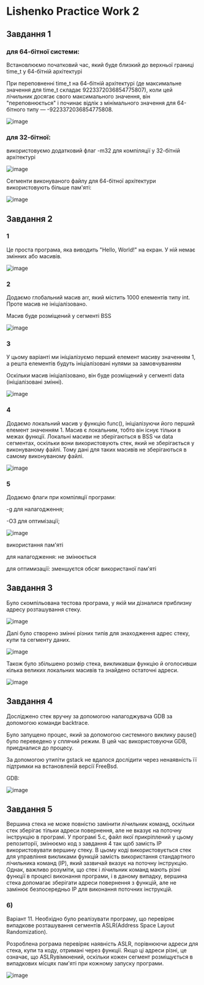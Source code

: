 # Lishenko Practice Work 2
## Завдання 1
### для 64-бітної системи:

Встановлюємо початковий час, який буде близкий до верхньої границі time_t у 64-бітній архітектурі

При переповненні time_t на 64-бітній архітектурі (де максимальне значення для time_t складає 9223372036854775807), коли цей лічильник досягає свого максимального значення, він "переповнюється" і починає відлік з мінімального значення для 64-бітного типу — -9223372036854775808.

![image](https://github.com/user-attachments/assets/edbe8dbd-72f4-450b-aaab-65769bb5422b)


### для 32-бітної:

використовуємо додатковий флаг -m32 для компіляції у 32-бітній архітектурі 

![image](https://github.com/user-attachments/assets/315c6693-e5c3-4e02-96c9-0a42a1c28b60)

Сегменти виконуваного файлу для 64-бітної архітектури використовують більше пам'яті:


![image](https://github.com/user-attachments/assets/e500cae5-fdda-46a8-a692-1efbedc239bc)




## Завдання 2
### 1

Це проста програма, яка виводить "Hello, World!" на екран. У ній немає змінних або масивів.

![image](https://github.com/user-attachments/assets/b79a73d3-c1b4-40e9-9f2b-d09387655df1)


### 2

Додаємо глобальний масив arr, який містить 1000 елементів типу int. Проте масив не ініціалізовано.

Масив буде розміщений у сегменті BSS

![image](https://github.com/user-attachments/assets/1ed00021-dc4e-4ab3-b0b6-d677c95bbec0)

### 3
У цьому варіанті ми ініціалізуємо перший елемент масиву значенням 1, а решта елементів будуть ініціалізовані нулями за замовчуванням

Оскільки масив ініціалізовано, він буде розміщений у сегменті data (ініціалізовані змінні).

![image](https://github.com/user-attachments/assets/1fcaf4a4-1ca4-4496-ae2f-55da3f5eb0ee)


### 4 

Додаємо локальний масив у функцію func(), ініціалізуючи його перший елемент значенням 1. Масив є локальним, тобто він існує тільки в межах функції.
Локальні масиви не зберігаються в BSS чи data сегментах, оскільки вони використовують стек, який не зберігається у виконуваному файлі. Тому дані для таких масивів не зберігаються в самому виконуваному файлі.

![image](https://github.com/user-attachments/assets/8a1fbddc-bca7-48ea-8c42-2585bc1e3308)



### 5

Додаємо флаги при компіляції програми:

-g для налагодження;

-O3 для оптимізації;

![image](https://github.com/user-attachments/assets/ef4a1c4d-249d-4873-89f8-0714f7d54191)

використання пам'яті

для налагодження: не змінюється

для оптимизації: зменшуєтся обсяг використаної пам'яті

## Завдання 3

Було скомпільована тестова програма, у якій ми дізналися приблизну адресу розташування стеку.

![image](https://github.com/user-attachments/assets/20e46877-7f49-4ed8-b565-39ce7fc64bcd)

Далі було створено змінні різних типів для знаходження адрес стеку, купи та сегменту даних.

![image](https://github.com/user-attachments/assets/4937d78e-00f0-4bd1-aeb4-0164eb19fa11)

Також було збільшено розмір стека, викликавши функцію й оголосивши кілька
великих локальних масивів та знайдено остаточні адреси.

![image](https://github.com/user-attachments/assets/5ac4db54-aea7-4b6c-9ed9-bdbed38724c0)

## Завдання 4
Досліджено стек вручну за допомогою налагоджувача GDB за допомогою команди backtrace.

Було запущено процес, який за допомогою системного виклику pause() було переведено у сплячий режим. В цей час використовуючи GDB, приєдналися до процесу.

За допомогою утиліти gstack не вдалося дослідити через ненаявність її підтримки на встановленій версії FreeBsd. 

GDB:

![image](https://github.com/user-attachments/assets/2f328d34-b5cb-434e-9b2e-7480e4278ec5)


## Завдання 5
Вершина стека не може повністю замінити лічильник команд, оскільки стек зберігає тільки адреси повернення, але не вказує на поточну інструкцію в програмі.
У програмі 5.с, файл якої прикріплений у цьому репозиторії, змінюємо код з завдання 4 так щоб замість IP використовувати вершину стеку. В цьому коді використовується стек для управління викликами функцій замість використання стандартного лічильника команд (IP), який зазвичай вказує на поточну інструкцію. Однак, важливо розуміти, що стек і лічильник команд мають різні функції в процесі виконання програми, і в даному випадку, вершина стека допомагає зберігати адреси повернення з функцій, але не замінює безпосередньо IP для виконання поточних інструкцій.

### 6)

Варіант 11. Необхідно було реалізувати програму, що перевіряє випадкове розташування сегментів ASLR(Address Space Layout Randomization). 

Розроблена рограма перевіряє наявність ASLR, порівнюючи адреси для стека, купи та коду, отримані через функції. Якщо ці адреси різні, це означає, що ASLRувімкнений, оскільки кожен сегмент розміщується в випадкових місцях пам'яті при кожному запуску програми.

![image](https://github.com/user-attachments/assets/1d13b1d8-9aba-4004-b54d-8c54a94ec730)
